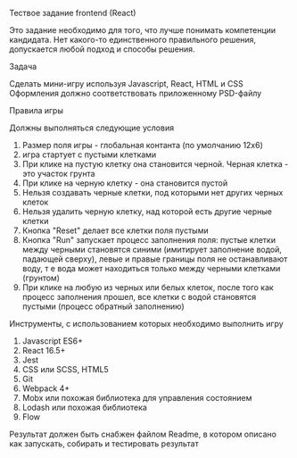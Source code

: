 Тествое задание frontend (React)

Это задание необходимо для того, что лучше понимать компетенции кандидата. Нет какого-то единственного правильного
решения, допускается любой подход и способы решения.

Задача

Сделать мини-игру используя Javascript, React, HTML и CSS
Оформления должно соответствовать приложенному PSD-файлу

Правила игры

Должны выполняться следующие условия

1) Размер поля игры - глобальная контанта (по умолчанию 12x6)
2) игра стартует с пустыми клетками
3) При клике на пустую клетку она становится черной. Черная клетка - это участок грунта
4) При клике на черную клетку - она становится пустой
5) Нельзя создавать черные клетки, под которыми нет других черных клеток
6) Нельзя удалить черную клетку, над которой есть другие черные клетки
7) Кнопка "Reset" делает все клетки поля пустыми
8) Кнопка "Run" запускает процесс заполнения поля: пустые клетки между черными становятся синими (имитирует заполнение
водой, падающей сверху), левые и правые границы поля не останавливают воду, т е вода может находиться только между
черными клетками (грунтом)
9) При клике на любую из черных или белых клеток, после того как процесс заполнения прошел, все клетки с водой
становятся пустыми (процесс обратный заполнению)


Инструменты, с использованием которых необходимо выполнить игру

1) Javascript ES6+
2) React 16.5+
3) Jest
4) CSS или SCSS, HTML5
5) Git
6) Webpack 4+
7) Mobx или похожая библиотека для управления состоянием
8) Lodash или похожая библиотека
9) Flow

Результат должен быть снабжен файлом Readme, в котором описано как запускать, собирать и тестировать результат